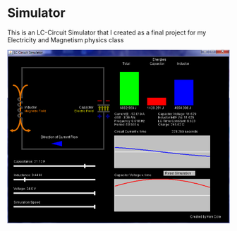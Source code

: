 # Simulator

This is an LC-Circuit Simulator that I created as a final project for my Electricity and Magnetism physics class

![Simulator](https://github.com/kencole/Simulator/blob/master/Sim.PNG)
